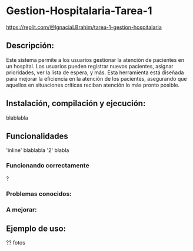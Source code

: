 # Gestion-Hospitalaria-Tarea-1
https://replit.com/@IgnaciaLBrahim/tarea-1-gestion-hospitalaria

## Descripción:
Este sistema permite a los usuarios gestionar la atención de pacientes en un hospital. Los usuarios pueden registrar nuevos pacientes, asignar prioridades, ver la lista de espera, y más. Esta herramienta está diseñada para mejorar la eficiencia en la atención de los pacientes, asegurando que aquellos en situaciones críticas reciban atención lo más pronto posible.

## Instalación, compilación y ejecución:
blablabla

## Funcionalidades
'inline' blablabla
'2' blabla

### Funcionando correctamente
?

### Problemas conocidos:

### A mejorar:

## Ejemplo de uso:
?? fotos




